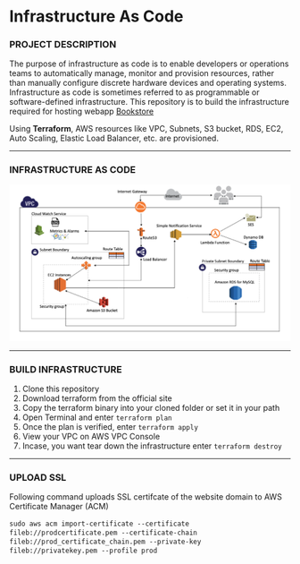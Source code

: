 # Infrastructure As Code

### PROJECT DESCRIPTION

The purpose of infrastructure as code is to enable developers or operations teams to automatically manage, monitor and provision resources, rather than manually configure discrete hardware devices and operating systems.
Infrastructure as code is sometimes referred to as programmable or software-defined infrastructure.
This repository is to build the infrastructure required for hosting webapp [Bookstore](https://github.com/aelinadas/bookstore)

Using **Terraform**, AWS resources like VPC, Subnets, S3 bucket, RDS, EC2, Auto Scaling, Elastic Load Balancer, etc. are provisioned.

---

### INFRASTRUCTURE AS CODE

<img alt="IaaC" src="https://github.com/aelinadas/aws-infrastructure/blob/main/images/Infrastructure.png" />

---

### BUILD INFRASTRUCTURE

1. Clone this repository
2. Download terraform from the official site
3. Copy the terraform binary into your cloned folder or set it in your path
4. Open Terminal and enter `terraform plan`
5. Once the plan is verified, enter `terraform apply`
6. View your VPC on AWS VPC Console
7. Incase, you want tear down the infrastructure enter `terraform destroy`

---

### UPLOAD SSL

Following command uploads SSL certifcate of the website domain to AWS Certificate Manager (ACM)

```
sudo aws acm import-certificate --certificate fileb://prodcertificate.pem --certificate-chain fileb://prod_certificate_chain.pem --private-key fileb://privatekey.pem --profile prod
```